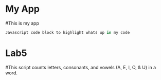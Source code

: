 My App
======

#This is my app

```javascript
Javascript code block to highlight whats up in my code
```


Lab5
======

#This script counts letters, consonants, and vowels (A, E, I, O, & U) in a word.


